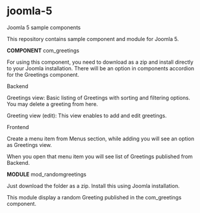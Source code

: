 # joomla-5
Joomla 5 sample components

This repository contains sample component and module for Joomla 5.

**COMPONENT** com_greetings

For using this component, you need to download as a zip and install directly to your Joomla installation. There will be an option in components accordion for the Greetings component.

Backend

Greetings view: Basic listing of Greetings with sorting and filtering options. You may delete a greeting from here.

Greeting view (edit): This view enables to add and edit greetings.


Frontend

Create a menu item from Menus section, while adding you will see an option as Greetings view.

When you open that menu item you will see list of Greetings published from Backend.



**MODULE** mod_randomgreetings

Just download the folder as a zip. Install this using Joomla installation.


This module display a random Greeting published in the com_greetings component.
